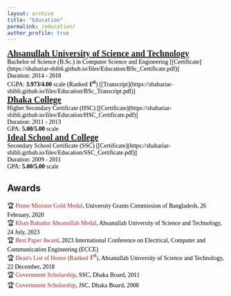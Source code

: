 ```yaml
---
layout: archive
title: "Education"
permalink: /education/
author_profile: true
---
```

<!-- M.Sc. 
<span style="color:black; font-size:20px"><b><a href="https://cse.buet.ac.bd/" target="_blank">Bangladesh University of Engineering and Technology</a></b></span><br/>
Master of Science (M.Sc.) in Computer Science and Engineering <br/>
Duration: 2021 - present <br/>
CGPA: <b>3.83/4.00</b> scale <br/>
Supervisor: <a style="color:brown;" href="https://cse.buet.ac.bd/faculty_list/detail/rifat">Dr. Rifat Shahriyar</a><br/>
-->

<!-- B.Sc. -->
<span style="font-family:Georgia; color:black;">
<span style="color:black; font-size:20px; font-family:Calisto MT"><b><a href="https://aust.edu" target="_blank">Ahsanullah University of Science and Technology</a></b></span><br/>
Bachelor of Science (B.Sc.) in Computer Science and Engineering [[Certificate](https://shahariar-shibli.github.io/files/Education/BSc_Certificate.pdf)]<br/>
Duration: 2014 - 2018 <br/>
CGPA: <b>3.973/4.00</b> scale (Ranked <b>1<sup>st</sup></b>) [[Transcript](https://shahariar-shibli.github.io/files/Education/BSc_Transcript.pdf)]<br/>
</span>

<!-- HSC -->
<span style="font-family:Georgia; color:black;">
<span style="color:black; font-size:20px"><b><a href="http://dhakacollege.edu.bd/" target="_blank">Dhaka College</a></b></span><br/>
Higher Secondary Certificate (HSC) [[Certificate](https://shahariar-shibli.github.io/files/Education/HSC_Certificate.pdf)] <br/>
Duration: 2011 - 2013 <br/>
GPA: <b>5.00/5.00</b> scale <br/>
</span>

<!-- SSC -->
<span style="font-family:Georgia; color:black;">
<span style="color:black; font-size:20px"><b><a href="https://iscm.edu.bd/" target="_blank">Ideal School and College</a></b></span><br/>
Secondary School Certificate (SSC) [[Certificate](https://shahariar-shibli.github.io/files/Education/SSC_Certificate.pdf)] <br/>
Duration: 2009 - 2011 <br/>
GPA: <b>5.00/5.00</b> scale <br/>
</span>

## Awards
<span style="font-family:Georgia; color:black">
🏆 <span style="color:brown">Prime Minister Gold Medal</span>, University Grants Commission of Bangladesh, 26 February, 2020 <br/>
🏆 <span style="color:brown">Khan Bahadur Ahsanullah Medal</span>, Ahsanullah University of Science and Technology, 24 July, 2023 <br/>
🏆 <span style="color:brown">Best Paper Award</span>, 2023 International Conference on Electrical, Computer and Communication Engineering (ECCE) <br/>
🏆 <span style="color:brown">Dean's List of Honor (Ranked <b>1<sup>st</sup></b>)</span>, Ahsanullah University of Science and Technology, 22 December, 2018<br/>
🏆 <span style="color:brown">Government Scholarship</span>, SSC, Dhaka Board, 2011 <br/>
🏆 <span style="color:brown">Government Scholarship</span>, JSC, Dhaka Board, 2008 <br/>
</span>